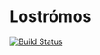 # Lostrómos

[![Build Status](https://travis-ci.com/wpengine/lostromos.svg?token=g3V53vjjsGvCPxX5Pf9y&branch=master)](https://travis-ci.com/wpengine/lostromos)
